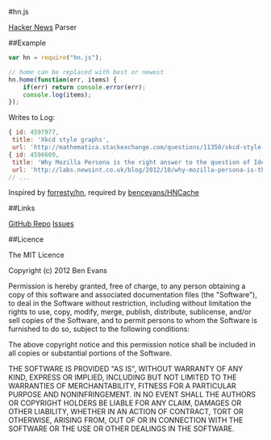 #hn.js



[Hacker News](http://news.ycombinator.com) Parser

##Example

```javascript
var hn = require("hn.js");

// home can be replaced with best or newest
hn.home(function(err, items) {
	if(err) return console.error(err);
	console.log(items);
});
```

Writes to Log:

```javascript
{ id: 4597977,
 title: 'Xkcd style graphs',
 url: 'http://mathematica.stackexchange.com/questions/11350/xkcd-style-graphs' },
{ id: 4596609,
 title: 'Why Mozilla Persona is the right answer to the question of Identity',
 url: 'http://labs.newsint.co.uk/blog/2012/10/why-mozilla-persona-is-the-right-answer-to-the-question-of-identity/' },
// ...
```

Inspired by [forresty/hn](https://github.com/forresty/hn), required by [bencevans/HNCache](https://github.com/bencevans/HNCache)

##Links

[GitHub Repo](https://github.com/bencevans/hn.js)
[Issues](https://github.com/bencevans/hn.js/issues)

##Licence

The MIT Licence

Copyright (c) 2012 Ben Evans

Permission is hereby granted, free of charge, to any person obtaining
a copy of this software and associated documentation files (the
"Software"), to deal in the Software without restriction, including
without limitation the rights to use, copy, modify, merge, publish,
distribute, sublicense, and/or sell copies of the Software, and to
permit persons to whom the Software is furnished to do so, subject to
the following conditions:

The above copyright notice and this permission notice shall be
included in all copies or substantial portions of the Software.

THE SOFTWARE IS PROVIDED "AS IS", WITHOUT WARRANTY OF ANY KIND,
EXPRESS OR IMPLIED, INCLUDING BUT NOT LIMITED TO THE WARRANTIES OF
MERCHANTABILITY, FITNESS FOR A PARTICULAR PURPOSE AND
NONINFRINGEMENT. IN NO EVENT SHALL THE AUTHORS OR COPYRIGHT HOLDERS BE
LIABLE FOR ANY CLAIM, DAMAGES OR OTHER LIABILITY, WHETHER IN AN ACTION
OF CONTRACT, TORT OR OTHERWISE, ARISING FROM, OUT OF OR IN CONNECTION
WITH THE SOFTWARE OR THE USE OR OTHER DEALINGS IN THE SOFTWARE.